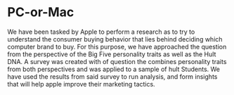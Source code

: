 # PC-or-Mac
We have been tasked by Apple to perform a research as to try to understand the consumer buying behavior that lies behind deciding which computer brand to buy. For this purpose, we have approached the question from the perspective of the Big Five personality traits as well as the Hult DNA. A survey was created with of question the combines personality traits from both perspectives and was applied to a sample of hult Students. We have used the results from said survey to run analysis, and form insights that will help apple improve their marketing tactics.
